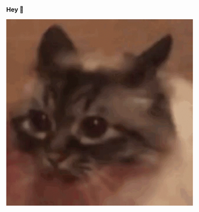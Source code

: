 ### Hey 🤪

<p align="left"><img src="catnofes.gif"></p>












































































<!--
**vFeesT/vFeesT** is a ✨ _special_ ✨ repository because its `README.md` (this file) appears on your GitHub profile. // potęga

Here are some ideas to get you started:

- 🔭 I’m currently working on ...
- 🌱 I’m currently learning ...
- 👯 I’m looking to collaborate on ...
- 🤔 I’m looking for help with ...
- 💬 Ask me about ...
- 📫 How to reach me: ...
- 😄 Pronouns: ...
- ⚡ Fun fact: ...
-->
